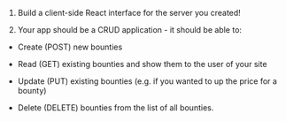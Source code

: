 1. Build a client-side React interface for the server you created!

2. Your app should be a CRUD application - it should be able to: 

- Create (POST) new bounties

- Read (GET) existing bounties and show them to the user of your site

- Update (PUT) existing bounties (e.g. if you wanted to up the price for a bounty)

- Delete (DELETE) bounties from the list of all bounties.
